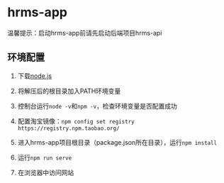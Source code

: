 # hrms-app

温馨提示：启动hrms-app前请先启动后端项目hrms-api

## 环境配置

1. 下载[node.js](https://npm.taobao.org/mirrors/node/v14.16.1/node-v14.16.1-win-x64.zip)

2. 将解压后的根目录加入PATH环境变量

3. 控制台运行`node -v`和`npm -v`，检查环境变量是否配置成功

4. 配置淘宝镜像：`npm config set registry https://registry.npm.taobao.org/`

5. 进入hrms-app项目根目录（package.json所在目录），运行`npm install`

6. 运行`npm run serve`

7. 在浏览器中访问网站
